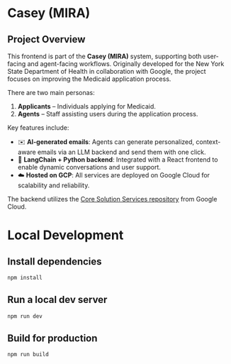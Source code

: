 # Casey (MIRA)

## Project Overview

This frontend is part of the **Casey (MIRA)** system, supporting both user-facing and agent-facing workflows. Originally developed for the New York State Department of Health in collaboration with Google, the project focuses on improving the Medicaid application process.

There are two main personas:

1. **Applicants** – Individuals applying for Medicaid.
2. **Agents** – Staff assisting users during the application process.

Key features include:

- ✉️ **AI-generated emails**: Agents can generate personalized, context-aware emails via an LLM backend and send them with one click.
- 🔗 **LangChain + Python backend**: Integrated with a React frontend to enable dynamic conversations and user support.
- ☁️ **Hosted on GCP**: All services are deployed on Google Cloud for scalability and reliability.

The backend utilizes the [Core Solution Services repository](https://github.com/GoogleCloudPlatform/core-solution-services) from Google Cloud.

# Local Development

## Install dependencies

```bash
npm install
```

## Run a local dev server

```bash
npm run dev
```

## Build for production

```bash
npm run build

